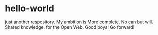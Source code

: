 # hello-world
just another respository.
My ambition is More complete.
No can but will.
Shared knowledge.
for the Open Web.
Good boys!
Go forward!


